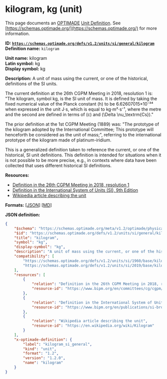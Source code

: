 # kilogram, kg (unit)

This page documents an [OPTIMADE](https://www.optimade.org/) [Unit Definition](https://schemas.optimade.org/#definitions). See [https://schemas.optimade.org/](https://schemas.optimade.org/) for more information.

**ID: [`https://schemas.optimade.org/defs/v1.2/units/si/general/kilogram`](https://schemas.optimade.org/defs/v1.2/units/si/general/kilogram.md)**  
**Definition name:** `kilogram`

**Unit name:** kilogram  
**Latin symbol:** kg  
**Display symbol:** kg  
  
**Description:** A unit of mass using the current, or one of the historical, definitions of the SI units.

The current definition at the 26th CGPM Meeting in 2018, resolution 1 is: "The kilogram, symbol kg, is the SI unit of mass. It is defined by taking the fixed numerical value of the Planck constant \(h\) to be 6.62607015×10⁻³⁴ when expressed in the unit J⋅s, which is equal to kg⋅m²⋅s⁻¹, where the metre and the second are defined in terms of \(c\) and \(\Delta \nu_\textrm{Cs}\)."

The prior definition at the 1st CGPM Meeting (1889) was: "The prototype of the kilogram adopted by the International Committee; This prototype will henceforth be considered as the unit of mass;", referring to the international prototype of the kilogram made of platinum-iridium.

This is a generalized definition taken to reference the current, or one of the historical, SI unit definitions.
This definition is intended for situations when it is not possible to be more precise, e.g., in contexts where data have been collected that uses different historical SI definitions.

**Resources:**

- [Definition in the 26th CGPM Meeting in 2018, resolution 1](https://www.bipm.org/en/committees/cg/cgpm/26-2018/resolution-1)
- [Definition in the International System of Units (SI), 9th Edition](https://www.bipm.org/en/publications/si-brochure)
- [Wikipedia article describing the unit](https://en.wikipedia.org/wiki/Kilogram)


**Formats:** [[JSON](kilogram.json)] [[MD](kilogram.md)]

**JSON definition:**

``` json
{
    "$schema": "https://schemas.optimade.org/meta/v1.2/optimade/physical_unit_definition.md",
    "$id": "https://schemas.optimade.org/defs/v1.2/units/si/general/kilogram",
    "title": "kilogram",
    "symbol": "kg",
    "display-symbol": "kg",
    "description": "A unit of mass using the current, or one of the historical, definitions of the SI units.\n\nThe current definition at the 26th CGPM Meeting in 2018, resolution 1 is: \"The kilogram, symbol kg, is the SI unit of mass. It is defined by taking the fixed numerical value of the Planck constant \\(h\\) to be 6.62607015\u00d710\u207b\u00b3\u2074 when expressed in the unit J\u22c5s, which is equal to kg\u22c5m\u00b2\u22c5s\u207b\u00b9, where the metre and the second are defined in terms of \\(c\\) and \\(\\Delta \\nu_\\textrm{Cs}\\).\"\n\nThe prior definition at the 1st CGPM Meeting (1889) was: \"The prototype of the kilogram adopted by the International Committee; This prototype will henceforth be considered as the unit of mass;\", referring to the international prototype of the kilogram made of platinum-iridium.\n\nThis is a generalized definition taken to reference the current, or one of the historical, SI unit definitions.\nThis definition is intended for situations when it is not possible to be more precise, e.g., in contexts where data have been collected that uses different historical SI definitions.",
    "compatibility": [
        "https://schemas.optimade.org/defs/v1.2/units/si/1960/base/kilogram",
        "https://schemas.optimade.org/defs/v1.2/units/si/2019/base/kilogram"
    ],
    "resources": [
        {
            "relation": "Definition in the 26th CGPM Meeting in 2018, resolution 1",
            "resource-id": "https://www.bipm.org/en/committees/cg/cgpm/26-2018/resolution-1"
        },
        {
            "relation": "Definition in the International System of Units (SI), 9th Edition",
            "resource-id": "https://www.bipm.org/en/publications/si-brochure"
        },
        {
            "relation": "Wikipedia article describing the unit",
            "resource-id": "https://en.wikipedia.org/wiki/Kilogram"
        }
    ],
    "x-optimade-definition": {
        "label": "kilogram_si_general",
        "kind": "unit",
        "format": "1.2",
        "version": "1.2.0",
        "name": "kilogram"
    }
}
```